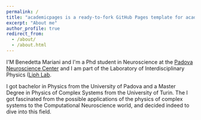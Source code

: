 ```yaml
---
permalink: /
title: "academicpages is a ready-to-fork GitHub Pages template for academic personal websites"
excerpt: "About me"
author_profile: true
redirect_from: 
  - /about/
  - /about.html
---
```


I'M Benedetta Mariani and I'm a Phd student in Neuroscience at the [Padova Neuroscience Center](https://pnc.unipd.it) and I am part of the Laboratory of Interdisciplinary Physics ([Liph Lab](https://www.liphlab.com/).

I got  bachelor in Physics from the University of Padova and a Master Degree in Physics of Complex Systems from the University of Turin. The I got fascinated from the possible applications of the physics of complex systems to the Computational Neuroscience world, and decided indeed to dive into this field.
